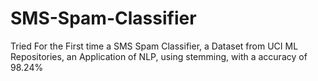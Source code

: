 # SMS-Spam-Classifier
Tried For the First time a SMS Spam Classifier, a Dataset from UCI ML Repositories, an Application of NLP, using stemming, with a accuracy of 98.24%
